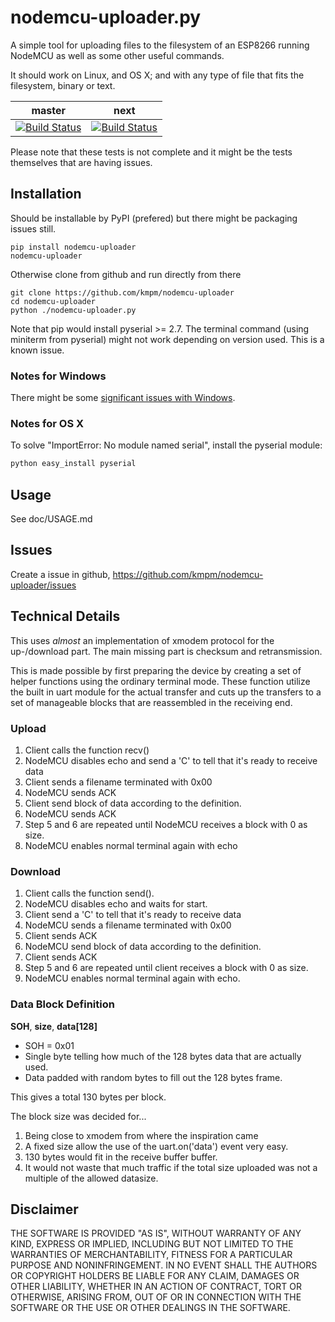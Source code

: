 nodemcu-uploader.py
===================
A simple tool for uploading files to the filesystem of an
ESP8266 running NodeMCU as well as some other useful commands.

It should work on Linux, and OS X; and with any type of file
that fits the filesystem, binary or text.

| master | next |
|--------|------|
|[![Build Status](https://travis-ci.org/kmpm/nodemcu-uploader.svg?branch=master)](https://travis-ci.org/kmpm/nodemcu-uploader) | [![Build Status](https://travis-ci.org/kmpm/nodemcu-uploader.svg?branch=next)](https://travis-ci.org/kmpm/nodemcu-uploader) |
Please note that these tests is not complete and it might be the tests
themselves that are having issues.



Installation
-------------
Should be installable by PyPI (prefered) but there might be
packaging issues still.

    pip install nodemcu-uploader
    nodemcu-uploader

Otherwise clone from github and run directly from there

    git clone https://github.com/kmpm/nodemcu-uploader
    cd nodemcu-uploader
    python ./nodemcu-uploader.py

Note that pip would install pyserial >= 2.7.
The terminal command (using miniterm from pyserial) might
not work depending on version used. This is a known issue.


### Notes for Windows
There might be some
[significant issues with Windows](https://github.com/kmpm/nodemcu-uploader/issues?q=is%3Aissue+is%3Aopen+label%3Aos%3Awindows).

### Notes for OS X
To solve "ImportError: No module named serial", install the pyserial module:
```sh
python easy_install pyserial
```

Usage
-----
See doc/USAGE.md


Issues
-------
Create a issue in github, https://github.com/kmpm/nodemcu-uploader/issues



Technical Details
-----------------
This uses *almost* an implementation of xmodem protocol for the up-/download part.
The main missing part is checksum and retransmission.

This is made possible by first preparing the device by creating a set of helper
functions using the ordinary terminal mode.
These function utilize the built in uart module for the actual transfer and
cuts up the transfers to a set of manageable blocks that are reassembled
in the receiving end.

### Upload
1. Client calls the function recv()
2. NodeMCU disables echo and send a 'C' to tell that it's ready to receive data
3. Client sends a filename terminated with 0x00
4. NodeMCU sends ACK
5. Client send block of data according to the definition.
6. NodeMCU sends ACK
7. Step 5 and 6 are repeated until NodeMCU receives a block with 0 as size.
8. NodeMCU enables normal terminal again with echo

### Download
1. Client calls the function send(<filename>).
2. NodeMCU disables echo and waits for start.
2. Client send a 'C' to tell that it's ready to receive data
3. NodeMCU sends a filename terminated with 0x00
4. Client sends ACK
5. NodeMCU send block of data according to the definition.
6. Client sends ACK
7. Step 5 and 6 are repeated until client receives a block with 0 as size.
8. NodeMCU enables normal terminal again with echo.



### Data Block Definition
__SOH__, __size__, __data[128]__

* SOH = 0x01
* Single byte telling how much of the 128 bytes data that are actually used.
* Data padded with random bytes to fill out the 128 bytes frame.

This gives a total 130 bytes per block.

The block size was decided for...

1. Being close to xmodem from where the inspiration came
2. A fixed size allow the use of the uart.on('data') event very easy.
3. 130 bytes would fit in the receive buffer buffer.
4. It would not waste that much traffic if the total size uploaded was not a multiple of the allowed datasize.



Disclaimer
-----------

THE SOFTWARE IS PROVIDED "AS IS", WITHOUT WARRANTY OF ANY KIND, EXPRESS OR
IMPLIED, INCLUDING BUT NOT LIMITED TO THE WARRANTIES OF MERCHANTABILITY,
FITNESS FOR A PARTICULAR PURPOSE AND NONINFRINGEMENT. IN NO EVENT SHALL THE
AUTHORS OR COPYRIGHT HOLDERS BE LIABLE FOR ANY CLAIM, DAMAGES OR OTHER
LIABILITY, WHETHER IN AN ACTION OF CONTRACT, TORT OR OTHERWISE, ARISING FROM,
OUT OF OR IN CONNECTION WITH THE SOFTWARE OR THE USE OR OTHER DEALINGS IN THE
SOFTWARE.

